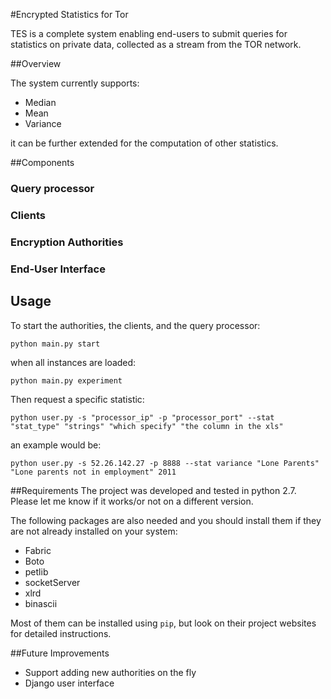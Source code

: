 #Encrypted Statistics for Tor


TES is a complete system enabling end-users to submit queries for statistics on private data, collected as a stream from the TOR network.

##Overview

The system currently supports:
* Median
* Mean
* Variance

it can be further extended for the computation of other statistics.


##Components

### Query processor

### Clients

### Encryption Authorities

### End-User Interface


## Usage

To start the authorities, the clients, and the query processor:

`python main.py start`

when all instances are loaded:

`python main.py experiment`

Then request a specific statistic:

`python user.py -s "processor_ip" -p "processor_port" --stat "stat_type" "strings" "which specify" "the column in the xls"`

an example would be:

`python user.py -s 52.26.142.27 -p 8888 --stat variance "Lone Parents" "Lone parents not in employment" 2011`


##Requirements
The project was developed and tested in python 2.7. Please let me know if it works/or not on a different version.

The following packages are also needed and you should install them if they are not already installed on your system:

* Fabric
* Boto
* petlib
* socketServer
* xlrd
* binascii

Most of them can be installed using `pip`, but look on their project websites for detailed instructions.

##Future Improvements

* Support adding new authorities on the fly
* Django user interface
